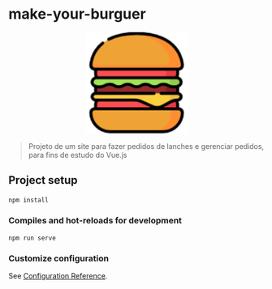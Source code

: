 # make-your-burguer

<p align="center">
   <img src="./public/img/logo.png" width="200"/>
</p>

> Projeto de um site para fazer pedidos de lanches e gerenciar pedidos, para fins de estudo do Vue.js

## Project setup

```
npm install
```

### Compiles and hot-reloads for development

```
npm run serve
```

### Customize configuration

See [Configuration Reference](https://cli.vuejs.org/config/).
